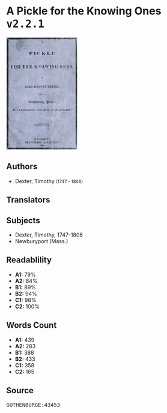 # A Pickle for the Knowing Ones <kbd>v2.2.1</kbd>

![](./cover.medium.jpg "")

## Authors


 - Dexter, Timothy <small>(1747 - 1806)</small>

## Translators



## Subjects


 - Dexter, Timothy, 1747-1806
 - Newburyport (Mass.)

## Readablility


 - **A1:** 79%
 - **A2:** 84%
 - **B1:** 89%
 - **B2:** 94%
 - **C1:** 98%
 - **C2:** 100%

## Words Count


 - **A1:** 439
 - **A2:** 283
 - **B1:** 388
 - **B2:** 433
 - **C1:** 358
 - **C2:** 165

## Source


<kbd>GUTHENBURGE:43453</kbd>
